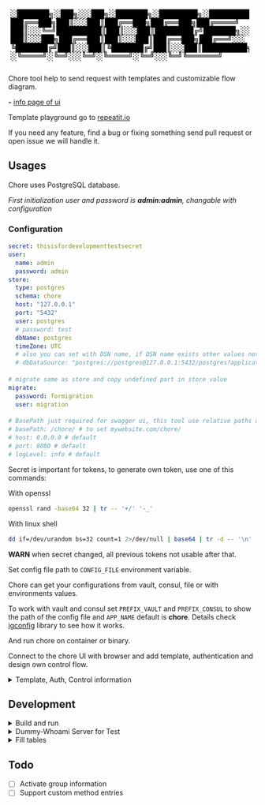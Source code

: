 <img src="docs/logo/chore.svg" height="120" />

Chore tool help to send request with templates and customizable flow diagram.

__-__ [info page of ui](docs/info/intro.md)

Template playground go to [repeatit.io](https://repeatit.io)

If you need any feature, find a bug or fixing something send pull request or open issue we will handle it.

## Usages

Chore uses PostgreSQL database.

_First initialization user and password is **admin:admin**, changable with configuration_

### Configuration

```yaml
secret: thisisfordevelopmenttestsecret
user:
  name: admin
  password: admin
store:
  type: postgres
  schema: chore
  host: "127.0.0.1"
  port: "5432"
  user: postgres
  # password: test
  dbName: postgres
  timeZone: UTC
  # also you can set with DSN name, if DSN name exists other values not using
  # dbDataSource: "postgres://postgres@127.0.0.1:5432/postgres?application_name=testdb"

# migrate same as store and copy undefined part in store value
migrate:
  password: formigration
  user: migration

# BasePath just required for swagger ui, this tool use relative paths at all
# basePath: /chore/ # to set mywebsite.com/chore/
# host: 0.0.0.0 # default
# port: 8080 # default
# logLevel: info # default
```

Secret is important for tokens, to generate own token, use one of this commands:

With openssl
```sh
openssl rand -base64 32 | tr -- '+/' '-_'
```

With linux shell
```sh
dd if=/dev/urandom bs=32 count=1 2>/dev/null | base64 | tr -d -- '\n' | tr -- '+/' '-_'; echo
```

__WARN__ when secret changed, all previous tokens not usable after that.

Set config file path to `CONFIG_FILE` environment variable.

Chore can get your configurations from vault, consul, file or with environments values.

To work with vault and consul set `PREFIX_VAULT` and `PREFIX_CONSUL` to show the path of the config file and `APP_NAME` default is __chore__. Details check [igconfig](https://github.com/worldline-go/igconfig) library to see how it works.

And run chore on container or binary.

Connect to the chore UI with browser and add template, authentication and design own control flow.

<details><summary>Template, Auth, Control information</summary>

### Template

Template is a text file format. `Go template` and `sprig` functions supported.

For example using some functions and flow inside of template.

```
ID: {{uuidv4}}
Name: {{.name | b64enc}}
{{if eq .name "golang" }}
Link: DeepCore
{{end}}

{{- range .specs}}
{{.name}} {{repeat .point "⭐"}}
{{- end}}
```

In here `name` is a key of a map or struct and it print value.

For testing in a playground try [repeatit.io](https://repeatit.io), this webapp developed by us.

### Auth

This give us information about secret headers after that use with request flow node.

With basic-auth(username and password) use this header `Authorization: Basic <base64 username:password>` but in 2FA status this cannot work so use Bearer Token(personal access token PAT) most of cases or ask IT to get new user which can work with api.

With Personal access token, generate token in the profile page and use with `Authorization: Bearer <TOKEN>`.

### Control

Flow diagram to create your algorithm in UI.

To start flow send request `/send` endpoint as POST request.  
Server will check __endpoint__ and __control__ values with your __JSON/YAML__ payload.

Example: (generate token in token section of chore)

```sh
curl -X POST -H "Authorization: Bearer ${TOKEN}" -d 'name: deepcore' "http://localhost:8080/api/v1/send?control=try&endpoint=test"
```

Or you can send as json value `-d '{"name":"deepcore"}'`

Or send file directly, (when sending yaml format always use binary format due to yaml has new line and ascii format not hold that values)

```sh
curl -X POST -H "Authorization: Bearer ${TOKEN}" --data-binary @values.yml "http://localhost:8080/api/v1/send?control=try&endpoint=test"
```

</details>

## Development

<details><summary>Build and run</summary>

### Run

Required services (PostgreSQL) before to run.

```sh
cd _example/chore
docker-compose up
# for close run
# docker-compose down
```

Run command
```sh
# ./build.sh --run
# config file can be TOML, YAML or JSON
export CONFIG_FILE=_example/config/config.yml
go run cmd/chore/main.go
```

Frontend
```sh
cd _web
pnpm run dev -- --host
```

After this step just go to the `localhost:3000` address.

__NOTE__ frontend(`localhost:3000`) has proxy and `/api` path request goes to the server.

### Build

#### Build with goreleaser

```sh
goreleaser release --snapshot --rm-dist
```

### Build with script

Generate swagger (don't need if you didn't change related codes)
```sh
./build.sh --swag
```

Build project to generate binary
```sh
./build.sh --build-all
```

Build docker

```sh
./build.sh --docker-build
```

Run image
```sh
# run postgres before to start
# to get latest build image name
IMAGE_NAME=$(./build.sh --docker-name)
docker run -it --rm --name="chore" -p 8080:8080 \
  --add-host=postgres:$(docker network inspect bridge | grep Gateway | tr -d '" ' | cut -d ":" -f2) \
  -v ${PWD}/_example/config/docker.yml:/etc/chore.yml \
  ${IMAGE_NAME}
```

</details>

<details><summary>Dummy-Whoami Server for Test</summary>

```sh
docker run --rm -it --name="whoami" -p 9090:80 traefik/whoami
```

</details>

<details><summary>Fill tables</summary>

Use chore's record script to download/opload operation

Before to run script export __JWT_KEY__ variable with own chore token.

Change `-h` (help) parameter to any arguments of the shell script.

```sh
export JWT_KEY=""
curl -fksSL https://github.com/worldline-go/chore/-/raw/main/data/record.sh | bash -s -- -h
```

Or first download it and after run.

```sh
curl -O -fksSL https://github.com/worldline-go/chore/-/raw/main/data/record.sh && chmod +x record.sh
```

Example arguments
```sh
# download just one item
--url http://am2vm2289.test.igdcs.com/chore --mode download --auth jira
# update all auths, controls and templates files
--url http://am2vm2289.test.igdcs.com/chore --mode download --auths --controls --templates
# upload all auths folder
--url http://am2vm2289.test.igdcs.com/chore --mode upload --auths
# upload just one item
--url http://am2vm2289.test.igdcs.com/chore --mode upload --template confluence/ter
```

Get temporary JWT key with username and password

```sh
export JWT_KEY="$(curl -fksSL -u admin:admin http://localhost:8080/api/v1/login?raw=true)"
```

</details>

## Todo

- [ ] Activate group information
- [ ] Support custom method entries
